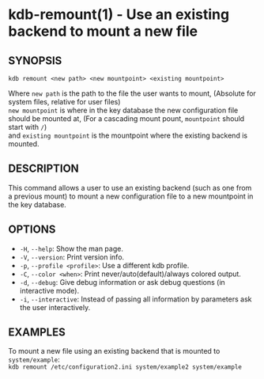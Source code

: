 kdb-remount(1) - Use an existing backend to mount a new file
============================================================

## SYNOPSIS

`kdb remount <new path> <new mountpoint> <existing mountpoint>`

Where `new path` is the path to the file the user wants to mount, (Absolute for system files, relative for user files)<br>
`new mountpoint` is where in the key database the new configuration file should be mounted at, (For a cascading mount pount, `mountpoint` should start with `/`)<br>
and `existing mountpoint` is the mountpoint where the existing backend is mounted.<br>

## DESCRIPTION

This command allows a user to use an existing backend (such as one from a previous mount) to mount a new configuration file to a new mountpoint in the key database.<br>

## OPTIONS

- `-H`, `--help`:
  Show the man page.
- `-V`, `--version`:
  Print version info.
- `-p`, `--profile <profile>`:
  Use a different kdb profile.
- `-C`, `--color <when>`:
  Print never/auto(default)/always colored output.
- `-d`, `--debug`:
  Give debug information or ask debug questions (in interactive mode).
- `-i`, `--interactive`:
  Instead of passing all information by parameters
  ask the user interactively.

## EXAMPLES

To mount a new file using an existing backend that is mounted to `system/example`:<br>
`kdb remount /etc/configuration2.ini system/example2 system/example`<br>

